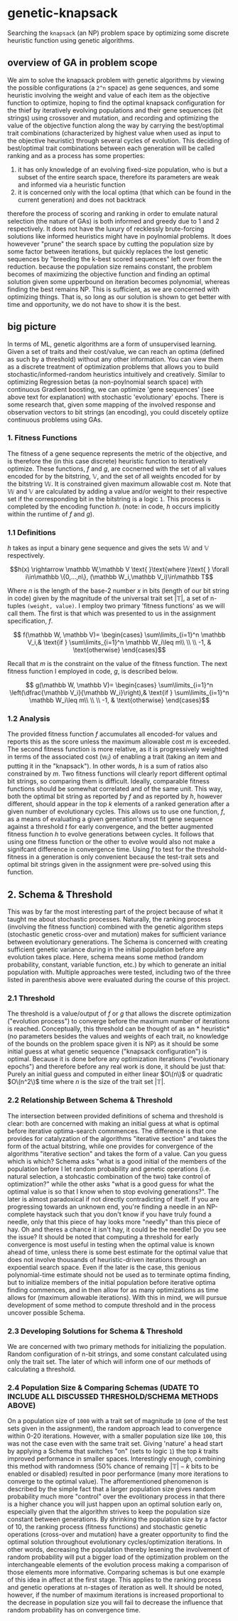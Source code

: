 # genetic-knapsack
Searching the `knapsack` (an NP) problem space by optimizing some discrete heuristic function using genetic algorithms. 

## overview of GA in problem scope
We aim to solve the knapsack problem with genetic algorithms by viewing the possible
configurations (a `2^n` space) as gene sequences, and some heuristic involving the weight
and value of each item as the objective function to optimize, hoping to find the optimal knapsack configuration for the thief by iteratively evolving populations and their gene sequences (bit strings) using crossover and mutation, and recording and optimizing the value of the objective function along the way by carrying the best/optimal trait combinations (characterized by highest value when used as input to the objective heuristic) through several cycles of evolution. This deciding of best/optimal trait combinations between each generation will be called ranking and as a process has some properties:
  1) it has only knowledge of an evolving fixed-size population, who is but a subset of the entire search space, therefore its parameters are weak and informed via a heuristic function
  2) it is concerned only with the local optima (that which can be found in the current generation) and does not backtrack
 
therefore the process of scoring and ranking in order to emulate natural selection (the nature of GAs) is both informed and greedy due to 1 and 2 respectively. It does not have the luxury of recklessly brute-forcing solutions like informed heuristics might have in poylnomial problems. It does howevever "prune" the search space by cutting the population size by some factor between iterations, but quickly replaces the lost genetic sequences by "breeding the k-best scored sequences" left over from the reduction. because the population size remains constant, the problem becomes of maximizing the objective function and finding an optimal solution given some upperbound on iteration becomes polynomial, whereas finding the best remains NP. This is sufficient, as we are concerned with optimizing things. That is, so long as our solution is shown to get better with time and opportunity, we do not have to show it is the best. 

## big picture
In terms of ML, genetic algorithms are a form of unsupervised learning. Given a set of traits and their cost/value, we can reach an optima (defined as such by a threshold) without any other information. You can view them as a discrete treatment of optimization problems that allows you to build stochastic/informed-random heuristics intuitively and creatively. Similar to optimizing Regression betas (a non-poylnomial search space) with continuous Gradient boosting, we can optimize 'gene sequences' (see above text for explanation) with stochastic 'evolutionary' epochs. There is some research that, given some mapping of the involved response and observation vectors to bit strings (an encoding), you could discetely optiize continuous problems using GAs. 

### 1. Fitness Functions
The fitness of a gene sequence represents the metric of the objective, and is therefore the (in this case discrete) heuristic function to iteratively optimize. These functions, $f$ and $g$, are cocnerned with the set of all values encoded for by the bitstring, $\mathbb V$, and the set of all weights encoded for by the bitstring $\mathbb W$. It is constrained given maximum allowable cost $m$. Note that $\mathbb W$ and $\mathbb V$ are calculated by adding a value and/or weight to their respective set if the corresponding bit in the bitstring is a logic `1`. This process is completed by the encoding function $h$. (note: in code, $h$ occurs implicitly within the runtime of $f$ and $g$).

### 1.1 Definitions
$h$ takes as input a binary gene sequence and gives the sets $\mathbb W$ and $\mathbb V$ respectively. 
```math
h(x) \rightarrow \mathbb W,\mathbb V \text{ }\text{where }\text{ } \forall i\in\mathbb \{0,...,n\}, (\mathbb W_i,\mathbb V_i)\in\mathbb T
```
Where $n$ is the length of the base-2 number $x$ in bits (length of our bit string in code) given by the magnitude of the universal trait set $|\mathbb T|$, a set of n-tuples `(weight, value)`. 
I employ two primary 'fitness functions' as we will call them. The first is that which was presented to us in the assignment specification, $f$. 
```math
    f(\mathbb W, \mathbb V)= 
\begin{cases}
    \sum\limits_{i=1}^n \mathbb V_i,& \text{if } \sum\limits_{i=1}^n \mathbb W_i\leq m\\
    \\
    \\
    -1, & \text{otherwise}
\end{cases}
```
Recall that $m$ is the constraint on the value of the fitness function. The next fitness function I employed in code, $g$, is described below. 
```math
    g(\mathbb W, \mathbb V)= 
\begin{cases}
    \sum\limits_{i=1}^n \left(\dfrac{\mathbb V_i}{\mathbb W_i}\right),& \text{if } \sum\limits_{i=1}^n \mathbb W_i\leq m\\
    \\
    \\
    -1, & \text{otherwise}
\end{cases}
```

### 1.2 Analysis
The provided fitness function $f$ accumulates all encoded-for values and reports this as the score unless the maximum allowable cost $m$ is exceeded. The second fitness function is more relative, as it is progressively weighted in terms of the associated cost ($\mathbb w_i$) of enabling a trait (taking an item and putting it in the "knapsack"). In other words, $h$ is a sum of ratios also constrained by $m$. Two fitness functions will clearly report different optimal bit strings, so comparing them is difficult. Ideally, comparable fitness functions should be somewhat correlated and of the same unit. This way, both the optimal bit string as reported by $f$ and as reported by $h$, however different, should appear in the top $k$ elements of a ranked generation after a given number of evolutionary cycles. This allows us to use one function, $f$, as a means of evaluating a given generation's most fit gene sequence against a threshold $t$ for early convergence, and the better augmented fitness function $h$ to evolve generations between cycles. It follows that using one fitness function or the other to evolve would also not make a signifcant difference in convergence time. Using $f$ to test for the threshold-fitness in a generation is only convenient because the test-trait sets and optimal bit strings given in the assignment were pre-solved using this function. 

## 2. Schema & Threshold
This was by far the most interesting part of the project because of what it taught me about stochastic processes. Naturally, the ranking process (involving the fitness function) combined with the genetic algorithm steps (stochastic genetic cross-over and mutation) makes for sufficient variance between evolutionary generations. The Schema is concerned with creating sufficient genetic variance during in the initial population before any evolution takes place.  Here, schema means some method (random probability, constant, variable function, etc.) by which to generate an initial population with. Multiple approaches were tested, including two of the three listed in parenthesis above were evaluated during the course of this project. 

### 2.1 Threshold
The threshold is a value/output of $f$ or $g$ that allows the discrete optimization ("evolution process") to converge before the maximum number of iterations is reached. Conceptually, this threshold can be thought of as an * heuristic* (no parameters besides the values and weights of each trait, no knowledge of the bounds on the problem space given it is NP) as it should be some initial guess at what genetic sequence ("knapsack configuration") is optimal. Because it is done before any optimization iterations ("evolutionary epochs") and therefore before any real work is done, it should be just that: Purely an initial guess and computed in either linear $O\(n\)$ or quadratic $O\(n^2\)$ time where $n$ is the size of the trait set $|\mathbb T|$. 

### 2.2 Relationship Between Schema & Threshold
The intersection between provided definitions of schema and threshold is clear: both are concerned with making an initial guess at what is optimal before iterative optima-search comnmences. The difference is that one provides for catalyzation of the algorithms "iterative section" and takes the form of the actual bitstring, while one provides for convergence of the algorithms "iterative section" and takes the form of a value. Can you guess which is which? Schema asks "what is a good initial of the members of the population before I let random probability and genetic operations (i.e. natural selection, a stohcastic combination of the two) take control of optimization?" while the other asks "what is a good guess for what the optimal value is so that I know when to stop evolving generations?". The later is almost paradoxical if not directly contradicting of itself. If you are progressing towards an unknown end, you're finding a needle in an NP-complete haystack such that you don't know if you have truly found a needle, only that this piece of hay looks more "needly" than this piece of hay. Oh and theres a chance it isn't hay, it could be the needle! Do you see the issue? It should be noted that computing a threshold for early convergence is most useful in testing when the optimal value is known ahead of time, unless there is some best estimate for the optimal value that does not involve thousands of heuristic-driven iterations through an expoential search space. Even if the later is the case, this genious polynomial-time estimate should not be used as to terminate optima finding, but to initialize members of the initial population before iterative optima finding commences, and in then allow for as many optimizations as time allows for (maximum allowable iterations). With this in mind, we will pursue development of some method to compute threshold and in the process uncover possible Schema.

### 2.3 Developing Solutions for Schema & Threshold 
We are concerned with two primary methods for initializing the population. Random configuration of n-bit strings, and some constant calculated using only the trait set. The later of which will inform one of our methods of calculating a threshold. 

### 2.4 Population Size & Comparing Schemas (UDATE TO INCLUDE ALL DISCUSSED THRESHOLD/SCHEMA METHODS ABOVE)
On a population size of `1000` with a trait set of magnitude `10` (one of the test sets given in the assignment), the random approach lead to convergence within 0-20 iterations. However, with a smaller population size like `100`, this was not the case even with the same trait set. Giving 'nature' a head start by applying a Schema that switches "on" (sets to logic `1`) the top $k$ traits improved performance in smaller spaces. Interestingly enough, combining this method with randomness (50% chance of remaing $|\mathbb T| - k$ bits to be enabled or disabled) resulted in poor performance (many more iterations to converge to the optimal value). The afforementioned phenomenon is described by the simple fact that a larger population size gives random probability much more "control" over the evolitionary process in that there is a higher chance you will just happen upon an optimal solution early on, especially given that the algorithm strives to keep the population size constant between generations. By shrinking the population size by a factor of 10, the ranking process (fitness functions) and stochastic genetic operations (cross-over and mutation) have a greater opportunity to find the optimal solution throughout evolutionary cycles/optimization iterations. In other words, decreasing the population thereby lesening the involvement of random probability will put a bigger load of the optimization problem on the interchangeable elements of the evolution process making a comparison of those elements more informative. Comparing schemas is but one example of this idea in affect at the first stage. This applies to the ranking process and genetic operations at n-stages of iteration as well. It should be noted, however, if the number of maximum iterations is increased proportional to the decrease in population size you will fail to decrease the influence that random probability has on convergence time.
